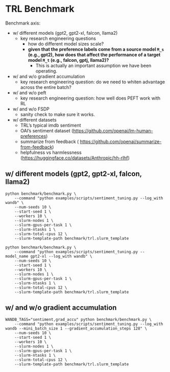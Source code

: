 # TRL Benchmark


Benchmark axis:

- w/ different models (gpt2, gpt2-xl, falcon, llama2)
    - key research engineering questions
        - how do different model sizes scale?
        - **given that the preference labels come from a source model `M_s` (e.g., gpt2), how does that affect the performance of a target model `M_t` (e.g., falcon, gptj, llama2)?**
            - This is actually an important assumption we have been operating.
- w/ and w/o gradient accumulation
    - key research engineering question: do we need to whiten advantage across the entire batch?
- w/ and w/o peft
    - key research engineering question: how well does PEFT work with RL
- w/ and w/o FSDP
    - sanity check to make sure it works.
- w/ different datasets
    - TRL’s typical imdb sentiment
    - OAI’s sentiment dataset (https://github.com/openai/lm-human-preferences)
    - summarize from feedback ( https://github.com/openai/summarize-from-feedback)
    - helpfulness vs harmlessness (https://huggingface.co/datasets/Anthropic/hh-rlhf)


## w/ different models (gpt2, gpt2-xl, falcon, llama2)

```
python benchmark/benchmark.py \
    --command "python examples/scripts/sentiment_tuning.py --log_with wandb" \
    --num-seeds 10 \
    --start-seed 1 \
    --workers 10 \
    --slurm-nodes 1 \
    --slurm-gpus-per-task 1 \
    --slurm-ntasks 1 \
    --slurm-total-cpus 12 \
    --slurm-template-path benchmark/trl.slurm_template
```
```
python benchmark/benchmark.py \
    --command "python examples/scripts/sentiment_tuning.py --model_name gpt2-xl --log_with wandb" \
    --num-seeds 10 \
    --start-seed 1 \
    --workers 10 \
    --slurm-nodes 1 \
    --slurm-gpus-per-task 1 \
    --slurm-ntasks 1 \
    --slurm-total-cpus 12 \
    --slurm-template-path benchmark/trl.slurm_template
```

## w/ and w/o gradient accumulation
```
WANDB_TAGS="sentiment,grad_accu" python benchmark/benchmark.py \
    --command "python examples/scripts/sentiment_tuning.py --log_with wandb --mini_batch_size 1 --gradient_accumulation_steps 128" \
    --num-seeds 10 \
    --start-seed 1 \
    --workers 10 \
    --slurm-nodes 1 \
    --slurm-gpus-per-task 1 \
    --slurm-ntasks 1 \
    --slurm-total-cpus 12 \
    --slurm-template-path benchmark/trl.slurm_template
```
